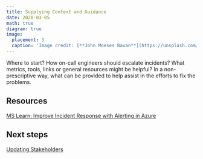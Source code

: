 ```yaml
---
title: Supplying Context and Guidance
date: 2020-03-05
math: true
diagram: true
image:
  placement: 3
  caption: 'Image credit: [**John Moeses Bauan**](https://unsplash.com/photos/OGZtQF8iC0g)'
---
```


Where to start? How on-call engineers should escalate incidents? What metrics, tools, links or general resources might be helpful? In a non-prescriptive way, what can be provided to help assist in the efforts to fix the problems.

## Resources

[MS Learn: Improve Incident Response with Alerting in Azure](https://docs.microsoft.com/en-us/learn/modules/incident-response-with-alerting-on-azure/)

## Next steps

[Updating Stakeholders](/post/updating-stakeholders/)
